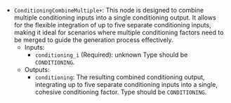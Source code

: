 - `ConditioningCombineMultiple+`: This node is designed to combine multiple conditioning inputs into a single conditioning output. It allows for the flexible integration of up to five separate conditioning inputs, making it ideal for scenarios where multiple conditioning factors need to be merged to guide the generation process effectively.
    - Inputs:
        - `conditioning_i` (Required): unknown Type should be `CONDITIONING`.
    - Outputs:
        - `conditioning`: The resulting combined conditioning output, integrating up to five separate conditioning inputs into a single, cohesive conditioning factor. Type should be `CONDITIONING`.
